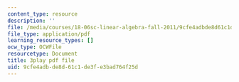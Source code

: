 ```yaml
---
content_type: resource
description: ''
file: /media/courses/18-06sc-linear-algebra-fall-2011/9cfe4adbde8d61c1de3fe3bad764f25d_h9aDgvW59TU.pdf
file_type: application/pdf
learning_resource_types: []
ocw_type: OCWFile
resourcetype: Document
title: 3play pdf file
uid: 9cfe4adb-de8d-61c1-de3f-e3bad764f25d
---
```

